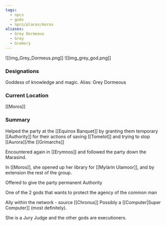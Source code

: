 ```yaml
---
tags:
  - npcs
  - gods
  - npcs/places/moros
aliases:
  - Grey Dormeous
  - Grey
  - Gremory
---
```

![[img_Grey_Dormeus.png]]
![[img_grey_god.png]]
### Designations
Goddess of knowledge and magic. 
Alias: Grey Dormeous 

### Current Location
[[Moros]]

### Summary
Helped the party at the [[Equinox Banquet]] by granting them temporary [[Authority]] for their actions of saving [[Tomelot]] and trying to stop [[Aurora]]/the [[Grimarchs]]

Encountered again in [[Erymnos]] and followed the party down the Marasind.

In [[Moros]], she opened up her library for [[Mylàrin Ulamoor]], and by extension the rest of the group.


Offered to give the party permanent Authority

One of the 2 gods that wants to protect the agency of the common man

Ally within the network - source [[Chronus]]
Possibly a [[Computer|Super Computer]] (most definitely). 

She is a Jury Judge and the other gods are executioners. 